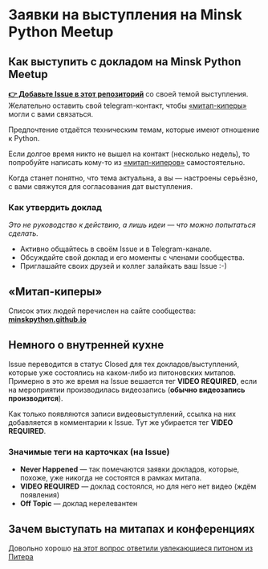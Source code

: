 # Заявки на выступления на Minsk Python Meetup

## Как выступить с докладом на Minsk Python Meetup
**[👉 Добавьте Issue в этот репозиторий](https://github.com/minskpython/talks/issues/new)** со своей темой выступления. Желательно оставить свой telegram-контакт, чтобы [«митап-киперы»](#митап-киперы) могли с вами связаться.

Предпочтение отдаётся техническим темам, которые имеют отношение к Python.

Если долгое время никто не вышел на контакт (несколько недель), то попробуйте написать кому-то из [«митап-киперов»](#митап-киперы) самостоятельно.

Когда станет понятно, что тема актуальна, а вы — настроены серьёзно, с вами свяжутся для согласования дат выступления.


### Как утвердить доклад
_Это не руководство к действию, а лишь идеи — что можно попытаться сделать._

- Активно общайтесь в своём Issue и в Telegram-канале.
- Обсуждайте свой доклад и его моменты с членами сообщества.
- Приглашайте своих друзей и коллег залайкать ваш Issue :-)


## «Митап-киперы»
Список этих людей перечислен на сайте сообщества: **[minskpython.github.io](https://minskpython.github.io/#meetup-keepers)**


## Немного о внутренней кухне
Issue переводится в статус Closed для тех докладов/выступлений, которые уже состоялись на каком-либо из питоновских митапов.
Примерно в это же время на Issue вешается тег **VIDEO REQUIRED**, если на мероприятии производилась видеозапись (**обычно видеозапись производится**).

Как только появляются записи видеовыступлений, ссылка на них добавляется в комментарии к Issue. Тут же убирается тег **VIDEO REQUIRED**.


### Значимые теги на карточках (на Issue)
- **Never Happened** — так помечаются заявки докладов, которые, похоже, уже никогда не состоятся в рамках митапа.
- **VIDEO REQUIRED** — доклад состоялся, но для него нет видео (ждём появления)
- **Off Topic** — доклад нерелевантен


## Зачем выступать на митапах и конференциях
Довольно хорошо [на этот вопрос ответили увлекающиеся питоном из Питера](https://github.com/PiterPy-Meetup/guides/blob/master/speakers.md)
